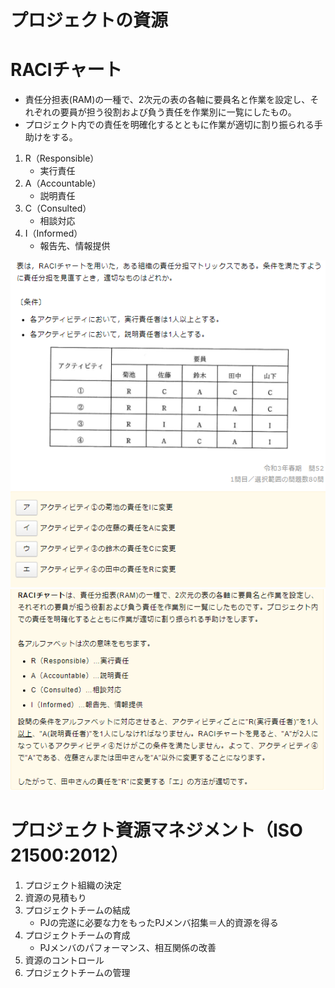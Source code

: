 # プロジェクトの資源

# RACIチャート
- 責任分担表(RAM)の一種で、2次元の表の各軸に要員名と作業を設定し、それぞれの要員が担う役割および負う責任を作業別に一覧にしたもの。
- プロジェクト内での責任を明確化するとともに作業が適切に割り振られる手助けをする。

1. R（Responsible）
    - 実行責任
1. A（Accountable）
    - 説明責任
1. C（Consulted）
    - 相談対応
1. I（Informed）
    - 報告先、情報提供



![RACI](https://github.com/MediumMountain/Study_Architect/blob/main/PICTURE/Manage/RACI_1.png)
![RACI](https://github.com/MediumMountain/Study_Architect/blob/main/PICTURE/Manage/RACI_2.png)



# プロジェクト資源マネジメント（ISO 21500:2012）

1. プロジェクト組織の決定
1. 資源の見積もり
1. プロジェクトチームの結成
    - PJの完遂に必要な力をもったPJメンバ招集＝人的資源を得る
1. プロジェクトチームの育成
    - PJメンバのパフォーマンス、相互関係の改善
1. 資源のコントロール
1. プロジェクトチームの管理